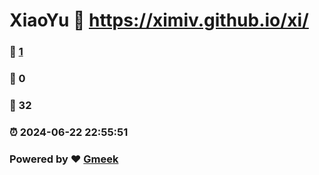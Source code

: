 # XiaoYu :link: https://ximiv.github.io/xi/ 
### :page_facing_up: [1](https://ximiv.github.io/xi//tag.html) 
### :speech_balloon: 0 
### :hibiscus: 32 
### :alarm_clock: 2024-06-22 22:55:51 
### Powered by :heart: [Gmeek](https://github.com/Meekdai/Gmeek)
